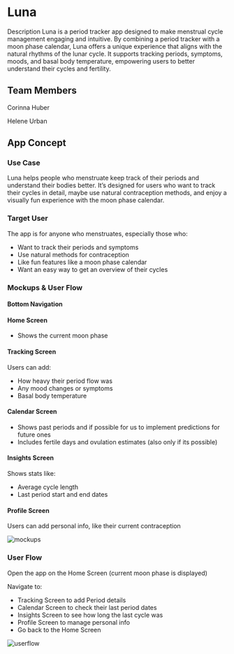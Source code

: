 # Luna

Description
Luna is a period tracker app designed to make menstrual cycle management engaging and intuitive. By combining a period tracker with a moon phase calendar, Luna offers a unique experience that aligns with the natural rhythms of the lunar cycle. It supports tracking periods, symptoms, moods, and basal body temperature, empowering users to better understand their cycles and fertility.

## Team Members
Corinna Huber

Helene Urban

## App Concept

### Use Case
Luna helps people who menstruate keep track of their periods and understand their bodies better. It’s designed for users who want to track their cycles in detail, maybe use natural contraception methods, and enjoy a visually fun experience with the moon phase calendar.

### Target User
The app is for anyone who menstruates, especially those who:
- Want to track their periods and symptoms
- Use natural methods for contraception
- Like fun features like a moon phase calendar
- Want an easy way to get an overview of their cycles

### Mockups & User Flow
#### Bottom Navigation

#### Home Screen
- Shows the current moon phase

#### Tracking Screen

Users can add:
- How heavy their period flow was
- Any mood changes or symptoms
- Basal body temperature

#### Calendar Screen
- Shows past periods and if possible for us to implement predictions for future ones
- Includes fertile days and ovulation estimates (also only if its possible)

#### Insights Screen

Shows stats like:
- Average cycle length
- Last period start and end dates

#### Profile Screen
Users can add personal info, like their current contraception

![mockups](https://github.com/user-attachments/assets/b0fd8aee-924b-470b-b968-952c65ba5594)


### User Flow
Open the app on the Home Screen (current moon phase is displayed)

Navigate to:
- Tracking Screen to add Period details
- Calendar Screen to check their last period dates
- Insights Screen to see how long the last cycle was
- Profile Screen to manage personal info
- Go back to the Home Screen

![userflow](https://github.com/user-attachments/assets/bfda1351-0d68-4b49-8d45-b0eda9bdd674)

 
